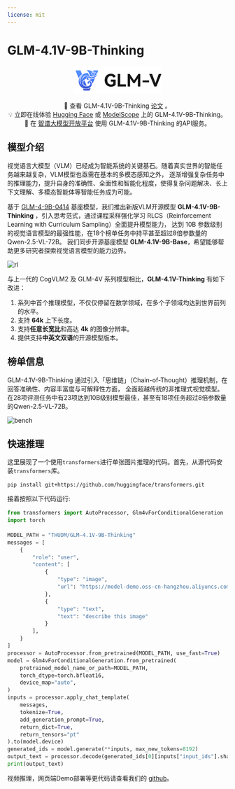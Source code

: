 ```yaml
---
license: mit
---
```


# GLM-4.1V-9B-Thinking

<div align="center">
<img src=https://raw.githubusercontent.com/THUDM/GLM-4.1V-Thinking/99c5eb6563236f0ff43605d91d107544da9863b2/resources/logo.svg width="40%"/>
</div>
<p align="center">
    📖 查看 GLM-4.1V-9B-Thinking <a href="https://arxiv.org/abs/2507.01006" target="_blank">论文</a> 。
    <br>
    💡 立即在线体验 <a href="https://huggingface.co/spaces/THUDM/GLM-4.1V-9B-Thinking-Demo" target="_blank">Hugging Face</a> 或 <a href="https://modelscope.cn/studios/ZhipuAI/GLM-4.1V-9B-Thinking-Demo" target="_blank">ModelScope</a> 上的 GLM-4.1V-9B-Thinking。
    <br>
    📍 在 <a href="https://www.bigmodel.cn/dev/api/visual-reasoning-model/GLM-4.1V-Thinking">智谱大模型开放平台</a> 使用 GLM-4.1V-9B-Thinking 的API服务。
</p>

## 模型介绍

视觉语言大模型（VLM）已经成为智能系统的关键基石。随着真实世界的智能任务越来越复杂，VLM模型也亟需在基本的多模态感知之外，
逐渐增强复杂任务中的推理能力，提升自身的准确性、全面性和智能化程度，使得复杂问题解决、长上下文理解、多模态智能体等智能任务成为可能。

基于 [GLM-4-9B-0414](https://github.com/THUDM/GLM-4) 基座模型，我们推出新版VLM开源模型 **GLM-4.1V-9B-Thinking**
，引入思考范式，通过课程采样强化学习 RLCS（Reinforcement Learning with Curriculum Sampling）全面提升模型能力，
达到 10B 参数级别的视觉语言模型的最强性能，在18个榜单任务中持平甚至超过8倍参数量的 Qwen-2.5-VL-72B。
我们同步开源基座模型 **GLM-4.1V-9B-Base**，希望能够帮助更多研究者探索视觉语言模型的能力边界。

![rl](https://raw.githubusercontent.com/THUDM/GLM-4.1V-Thinking/refs/heads/main/resources/rl.jpeg)

与上一代的 CogVLM2 及 GLM-4V 系列模型相比，**GLM-4.1V-Thinking** 有如下改进：

1. 系列中首个推理模型，不仅仅停留在数学领域，在多个子领域均达到世界前列的水平。
2. 支持 **64k** 上下长度。
3. 支持**任意长宽比**和高达 **4k** 的图像分辨率。
4. 提供支持**中英文双语**的开源模型版本。

## 榜单信息

GLM-4.1V-9B-Thinking 通过引入「思维链」（Chain-of-Thought）推理机制，在回答准确性、内容丰富度与可解释性方面，
全面超越传统的非推理式视觉模型。在28项评测任务中有23项达到10B级别模型最佳，甚至有18项任务超过8倍参数量的Qwen-2.5-VL-72B。

![bench](https://raw.githubusercontent.com/THUDM/GLM-4.1V-Thinking/refs/heads/main/resources/bench.jpeg)

## 快速推理

这里展现了一个使用`transformers`进行单张图片推理的代码。首先，从源代码安装`transformers`库。
```
pip install git+https://github.com/huggingface/transformers.git
```

接着按照以下代码运行:

```python
from transformers import AutoProcessor, Glm4vForConditionalGeneration
import torch

MODEL_PATH = "THUDM/GLM-4.1V-9B-Thinking"
messages = [
    {
        "role": "user",
        "content": [
            {
                "type": "image",
                "url": "https://model-demo.oss-cn-hangzhou.aliyuncs.com/Grayscale_8bits_palette_sample_image.png"
            },
            {
                "type": "text",
                "text": "describe this image"
            }
        ],
    }
]
processor = AutoProcessor.from_pretrained(MODEL_PATH, use_fast=True)
model = Glm4vForConditionalGeneration.from_pretrained(
    pretrained_model_name_or_path=MODEL_PATH,
    torch_dtype=torch.bfloat16,
    device_map="auto",
)
inputs = processor.apply_chat_template(
    messages,
    tokenize=True,
    add_generation_prompt=True,
    return_dict=True,
    return_tensors="pt"
).to(model.device)
generated_ids = model.generate(**inputs, max_new_tokens=8192)
output_text = processor.decode(generated_ids[0][inputs["input_ids"].shape[1]:], skip_special_tokens=False)
print(output_text)
```


视频推理，网页端Demo部署等更代码请查看我们的 [github](https://github.com/THUDM/GLM-4.1V-Thinking)。

